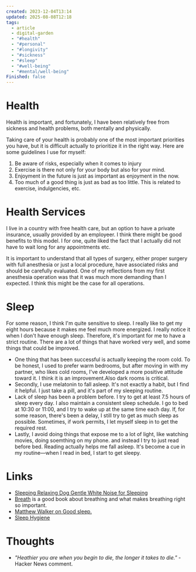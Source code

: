 ```yaml
---
created: 2023-12-04T13:14
updated: 2025-08-08T12:18
tags:
  - article
  - digital-garden
  - "#health"
  - "#personal"
  - "#longivity"
  - "#sickness"
  - "#sleep"
  - "#well-being"
  - "#mental/well-being"
Finished: false
---
```

# Health
Health is important, and fortunately, I have been relatively free from sickness and health problems, both mentally and physically. 

Taking care of your health is probably one of the most important priorities you have, but it is difficult actually to prioritize it in the right way.  Here are some guidelines I use for myself:
1. Be aware of risks, especially when it comes to injury
2. Exercise is there not only for your body but also for your mind.
3. Enjoyment in the future is just as important as enjoyment in the now. 
4. Too much of a good thing is just as bad as too little. This is related to exercise, indulgencies, etc. 



# Health Services
I live in a country with free health care, but an option to have a private insurance, usually provided by an employeer. I think there might be good benefits to this model. I for one, quite liked the fact that I actually did not have to wait long for any appointments etc. 


It is important to understand that all types of surgery, either proper surgery with full anesthesia or just a local procedure, have associated risks and should be carefully evaluated. 
One of my reflections from my first anesthesia operation was that it was much more demanding than I expected. I think this might be the case for all operations. 



# Sleep 

 For some reason, I think I'm quite sensitive to sleep. I really like to get my eight hours because it makes me feel much more energized. I really notice it when I don't have enough sleep. Therefore, it's important for me to have a strict routine. There are a lot of things that have worked very well, and some things that could be improved.

- One thing that has been successful is actually keeping the room cold. To be honest, I used to prefer warm bedrooms, but after moving in with my partner, who likes cold rooms, I've developed a more positive attitude toward it. I think it is an improvement.Also dark rooms is critical. 
- Secondly, I use melatonin to fall asleep. It's not exactly a habit, but I find it helpful. I just take a pill, and it's part of my sleeping routine.
- Lack of sleep has been a problem before. I try to get at least 7.5 hours of sleep every day. I also maintain a consistent sleep schedule. I go to bed at 10:30 or 11:00, and I try to wake up at the same time each day. If, for some reason, there's been a delay, I still try to get as much sleep as possible. Sometimes, if work permits, I let myself sleep in to get the required rest.
- Lastly, I avoid doing things that expose me to a lot of light, like watching movies, doing soemthing on my phone. and instead I try to just read before bed. Reading actually helps me fall asleep. It's become a cue in my routine—when I read in bed, I start to get sleepy.

# Links
- [Sleeping Relaxing Dog Gentle White Noise for Sleeping](https://www.youtube.com/watch?v=_zfDvQd3F_o&ab_channel=VortexAmbient)
- [Breath](../Books/Book%20Reviews/Psychology/Breath.md) is a good book about breathing and what makes breathing right so important. 
- [Matthew Walker on Good sleep.](https://www.youtube.com/watch?v=IM48HKJbu70&ab_channel=AfterSkool)
- [Sleep Hygiene](https://sleepopolis.com/education/sleep-hygiene/)
 
# Thoughts 
- *"Heathier you are when you begin to die, the longer it takes to die."* - Hacker News comment. 


